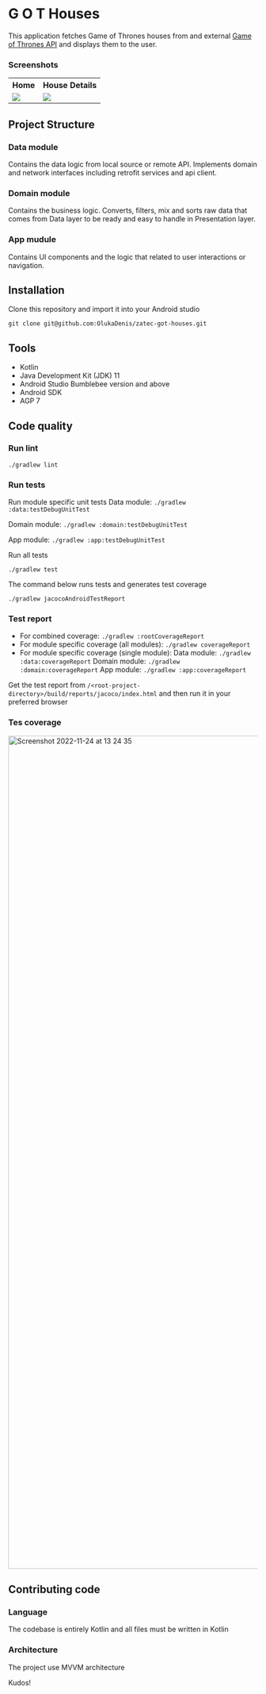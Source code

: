 # G O T Houses

This application fetches Game of Thrones houses from and external [Game of Thrones API](https://anapioficeandfire.com/) and displays them to the user.

### Screenshots


<table>
 <tr>
   <th>Home </th>
   <th>House Details </th>
 </tr>
 <tr>
  <td><img src="https://user-images.githubusercontent.com/37341054/203771561-e54462b5-0e67-4fd5-82f2-44654061cd44.jpg" /> </td>
  <td><img src="https://user-images.githubusercontent.com/37341054/203771590-11f7306c-0bb7-4752-89d1-ffc965099e35.jpg" /> </td>
 </tr>
</table>


## Project Structure

### Data module
Contains the data logic from local source or remote API.
Implements domain and network interfaces including retrofit services and api client.

### Domain module
Contains the business logic. Converts, filters, mix and sorts raw data that comes from Data layer
to be ready and easy to handle in Presentation layer.

### App mudule
Contains UI components and the logic that related to user interactions or navigation.

## Installation

Clone this repository and import it into your Android studio

```
git clone git@github.com:OlukaDenis/zatec-got-houses.git
```

## Tools

- Kotlin
- Java Development Kit (JDK) 11
- Android Studio Bumblebee version and above
- Android SDK
- AGP 7

## Code quality

### Run lint

```
./gradlew lint
```

### Run tests

Run module specific unit tests
Data module: `./gradlew :data:testDebugUnitTest`

Domain module: `./gradlew :domain:testDebugUnitTest`

App module: `./gradlew :app:testDebugUnitTest`

Run all tests
```
./gradlew test
```

The command below runs tests and generates test coverage

```
./gradlew jacocoAndroidTestReport
```

### Test report

 - For combined coverage: `./gradlew :rootCoverageReport`
 - For module specific coverage (all modules): `./gradlew coverageReport`
 - For module specific coverage (single module):
   Data module:  `./gradlew :data:coverageReport`
   Domain module:  `./gradlew :domain:coverageReport`
   App module:  `./gradlew :app:coverageReport`

Get the test report from `/<root-project-directory>/build/reports/jacoco/index.html` and then run it in your preferred browser

### Tes coverage
<img width="1680" alt="Screenshot 2022-11-24 at 13 24 35" src="https://user-images.githubusercontent.com/37341054/203770606-09cfe78b-0908-41d2-a4b3-9449c40657cc.png">


## Contributing code

### Language

The codebase is entirely Kotlin and all files must be written in Kotlin

### Architecture

The project use MVVM architecture

Kudos!
